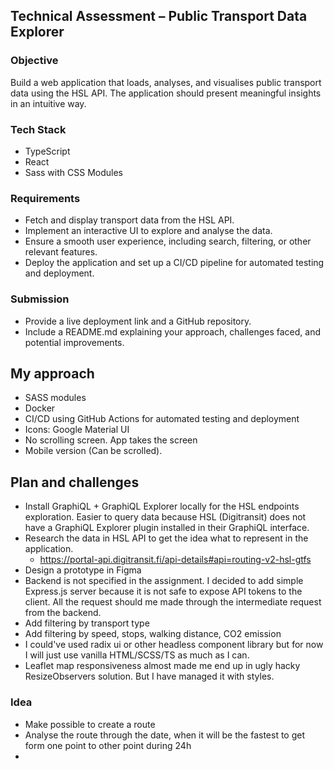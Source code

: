 
## Technical Assessment – Public Transport Data Explorer

### Objective

Build a web application that loads, analyses, and visualises public transport data using the HSL API. The application should present meaningful insights in an intuitive way.

### Tech Stack

- TypeScript
- React
- Sass with CSS Modules

### Requirements

- Fetch and display transport data from the HSL API.
- Implement an interactive UI to explore and analyse the data.
- Ensure a smooth user experience, including search, filtering, or other relevant features.
- Deploy the application and set up a CI/CD pipeline for automated testing and deployment.

### Submission

- Provide a live deployment link and a GitHub repository.
- Include a README.md explaining your approach, challenges faced, and potential improvements.


## My approach

- SASS modules
- Docker
- CI/CD using GitHub Actions for automated testing and deployment
- Icons: Google Material UI
- No scrolling screen. App takes the screen
- Mobile version (Can be scrolled).

## Plan and challenges

- Install GraphiQL + GraphiQL Explorer locally for the HSL endpoints exploration. Easier to query data because HSL (Digitransit) does not have a GraphiQL Explorer plugin installed in their GraphiQL interface.
- Research the data in HSL API to get the idea what to represent in the application.
	- https://portal-api.digitransit.fi/api-details#api=routing-v2-hsl-gtfs
- Design a prototype in Figma
- Backend is not specified in the assignment. I decided to add simple Express.js server because it is not safe to expose API tokens to the client. All the request should me made through the intermediate request from the backend.
- Add filtering by transport type
- Add filtering by speed, stops, walking distance, CO2 emission
- I could've used radix ui or other headless component library but for now I will just use vanilla HTML/SCSS/TS as much as I can.
- Leaflet map responsiveness almost made me end up in ugly hacky ResizeObservers solution. But I have managed it with styles.

### Idea

- Make possible to create a route
- Analyse the route through the date, when it will be the fastest to get form one point to other point during 24h
- 
